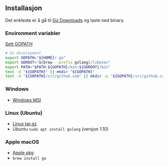 ## Installasjon

Det enkleste er å gå til [Go Downloads](https://golang.org/dl/) og laste ned binary.


### Environment variabler

[Sett GOPATH](https://github.com/golang/go/wiki/SettingGOPATH)

```bash
# Go development
export GOPATH="${HOME}/.go"
export GOROOT="$(brew --prefix golang)/libexec"
export PATH="$PATH:${GOPATH}/bin:${GOROOT}/bin"
test -d "${GOPATH}" || mkdir "${GOPATH}"
test -d "${GOPATH}/src/github.com" || mkdir -p "${GOPATH}/src/github.com"
```

### Windows

* [Windows MSI](https://dl.google.com/go/go1.12.6.windows-amd64.msi)

### Linux (Ubuntu)

* [Linux tar.gz](https://dl.google.com/go/go1.12.6.linux-amd64.tar.gz)
* Ubuntu `sudo apt install golang` (versjon 1.10)

### Apple macOS

* [Apple pkg](https://dl.google.com/go/go1.12.6.darwin-amd64.pkg)
* `brew install go`
